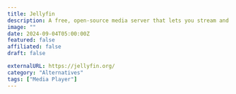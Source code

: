 ```yaml
---
title: Jellyfin
description: A free, open-source media server that lets you stream and manage your media from your own server.
image: ""
date: 2024-09-04T05:00:00Z
featured: false
affiliated: false
draft: false

externalURL: https://jellyfin.org/
category: "Alternatives"
tags: ["Media Player"]
---
```

